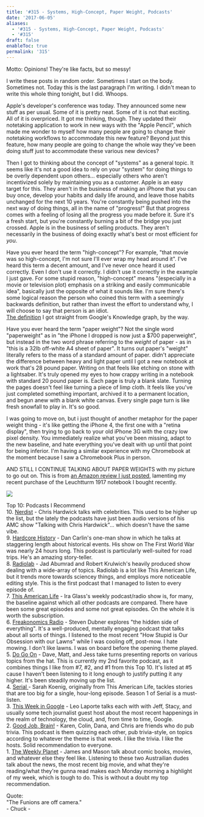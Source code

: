 ```yaml
---
title: '#315 - Systems, High-Concept, Paper Weight, Podcasts'
date: '2017-06-05'
aliases:
  - '#315 - Systems, High-Concept, Paper Weight, Podcasts'
  - '#315'
draft: false
enableToc: true
permalink: '315'
---
```


Motto: Opinions! They're like facts, but so messy!  
  
I write these posts in random order. Sometimes I start on the body. Sometimes not. Today this is the last paragraph I'm writing. I didn't mean to write this whole thing tonight, but I did. Whoops.  
  
Apple's developer's conference was today. They announced some new stuff as per usual. Some of it is pretty neat. Some of it is not that exciting. All of it is overpriced. It got me thinking, though. They updated their notetaking application to work in new ways with the "Apple Pencil", which made me wonder to myself how many people are going to change their notetaking workflows to accommodate this new feature? Beyond just this feature, how many people are going to change the whole way they've been doing stuff just to accommodate these various new devices?  
  
Then I got to thinking about the concept of "systems" as a general topic. It seems like it's not a good idea to rely on your "system" for doing things to be overly dependent upon others... especially others who aren't incentivized solely by maintaining you as a customer. Apple is an easy target for this. They aren't in the business of making an iPhone that you can buy once, develop your habits and daily life around, and leave those habits unchanged for the next 10 years. You're constantly being pushed into the next way of doing things, all in the name of "progress!" But that progress comes with a feeling of losing all the progress you made before it. Sure it's a fresh start, but you're constantly burning a bit of the bridge you just crossed. Apple is in the business of selling products. They aren't necessarily in the business of doing exactly what's best or most efficient for _you_.  
  
Have you ever heard the term "high-concept"? For example, "that movie was so high-concept, I'm not sure I'll ever wrap my head around it". I've heard this term a decent amount, and I've never once heard it used correctly. Even I don't use it correctly. I didn't use it correctly in the example I just gave. For some stupid reason, "high-concept" means "(especially in a movie or television plot) emphasis on a striking and easily communicable idea", basically just the opposite of what it sounds like. I'm sure there's some logical reason the person who coined this term with a seemingly backwards definition, but rather than invest the effort to understand why, I will choose to say that person is an idiot.  
[The definition](https://www.google.com/search?q=high+concept) I got straight from Google's Knowledge graph, by the way.  
  
Have you ever heard the term "paper weight"? Not the single word "paperweight" as in "the iPhone I dropped is now just a $700 paperweight", but instead in the two word phrase referring to the _weight_ of paper - as in "this is a 32lb off-white A4 sheet of paper". It turns out paper's "weight" literally refers to the mass of a standard amount of paper. didn't appreciate the difference between heavy and light paper until I got a new notebook at work that's 28 pound paper. Writing on that feels like etching on stone with a lightsaber. It's truly opened my eyes to how crappy writing in a notebook with standard 20 pound paper is. Each page is truly a blank slate. Turning the pages doesn't feel like turning a piece of limp cloth. It feels like you've just completed something important, archived it to a permanent location, and begun anew with a blank white canvas. Every single page turn is like fresh snowfall to play in. It's so good.  
  
I was going to move on, but i just thought of another metaphor for the paper weight thing - it's like getting the iPhone 4, the first one with a "retina display", then trying to go back to your old iPhone 3G with the crazy low pixel density. You immediately realize what you've been missing, adapt to the new baseline, and hate everything you've dealt with up until that point for being inferior. I'm having a similar experience with my Chromebook at the moment because I saw a Chromebook Plus in person.  
  
AND STILL I CONTINUE TALKING ABOUT PAPER WEIGHTS with my picture to go out on. This is from [an Amazon review I just posted](https://www.amazon.com/gp/customer-reviews/R2TBCV9W590VZQ/ref=cm%5Fcr%5Fgetr%5Fd%5Frvw%5Fttl?ie=UTF8&ASIN=B00SBDN14K), lamenting my recent purchase of the Leuchtturm 1917 notebook I bought recently.  
  
[![](assets/315-1.jpg)](https://4.bp.blogspot.com/-vbwHDnw8cSU/WTYlvwXEqQI/AAAAAAACrtY/VCIZKCMZ29kgPSqkh5IVArrW2mejKnMAACKgB/s1600/IMG%5F20170605%5F221210.jpg)
  
  
Top 10: Podcasts I Recommend  
10\. [Nerdist](https://itunes.apple.com/us/podcast/the-nerdist/id355187485?mt=2) \- Chris Hardwick talks with celebrities. This used to be higher up the list, but the lately the podcasts have just been audio versions of his AMC show "Talking with Chris Hardwick"... which doesn't have the same vibe.  
9\. [Hardcore History](http://www.dancarlin.com/hardcore-history-series/) \- Dan Carlin's one-man show in which he talks at staggering length about historical events. His show on The First World War was nearly 24 hours long. This podcast is particularly well-suited for road trips. He's an amazing story-teller.  
8\. [Radiolab](http://www.radiolab.org/) \- Jad Abumrad and Robert Krulwich's heavily produced show dealing with a wide-array of topics. Radiolab is a lot like This American Life, but it trends more towards sciencey things, and employs more noticeable editing style. This is the first podcast that I managed to listen to every episode of.  
7\. [This American Life](https://www.thisamericanlife.org/) \- Ira Glass's weekly podcast/radio show is, for many, the baseline against which all other podcasts are compared. There have been some great episodes and some not great episodes. On the whole it is worth the subscription.  
6\. [Freakonomics Radio](http://freakonomics.com/) \- Steven Dubner explores "the hidden side of everything". It's a well-produced, mentally engaging podcast that talks about all sorts of things. I listened to the most recent "How Stupid is Our Obsession with our Lawns" while I was cooling off, post-mow. I hate mowing. I don't like lawns. I was on board before the opening theme played.  
5\. [Do Go On](https://www.planetbcasting.com/our-shows/do-go-on/) \- Dave, Matt, and Jess take turns presenting reports on various topics from the hat. This is currently my 2nd favorite podcast, as it combines things I like from #7, #2, and #1 from this Top 10\. It's listed at #5 cause I haven't been listening to it long enough to justify putting it any higher. It's been steadily moving up the list.  
4\. [Serial ](https://serialpodcast.org/)\- Sarah Koenig, originally from This American Life, tackles stories that are too big for a single, hour-long episode. Season 1 of Serial is a must-listen.   
3\. [This Week in Google](https://twit.tv/shows/this-week-in-google) \- Leo Laporte talks each with with Jeff, Stacy, and usually some tech journalist guest host about the most recent happenings in the realm of technology, the cloud, and, from time to time, Google.  
2\. [Good Job, Brain!](http://www.goodjobbrain.com/) \- Karen, Colin, Dana, and Chris are friends who do pub trivia. This podcast is them quizzing each other, pub trivia-style, on topics according to whatever the theme is that week. I like the trivia. I like the hosts. Solid recommendation to everyone.   
1\. [The Weekly Planet](https://www.planetbcasting.com/our-shows/the-weekly-planet/) \- James and Mason talk about comic books, movies, and whatever else they feel like. Listening to these two Austrailian dudes talk about the news, the most recent big movie, and what they're reading/what they're gunna read makes each Monday morning a highlight of my week, which is tough to do. This is without a doubt my top recommendation.  
  
Quote:  
"The Funions are off camera."  
\- Chuck -
